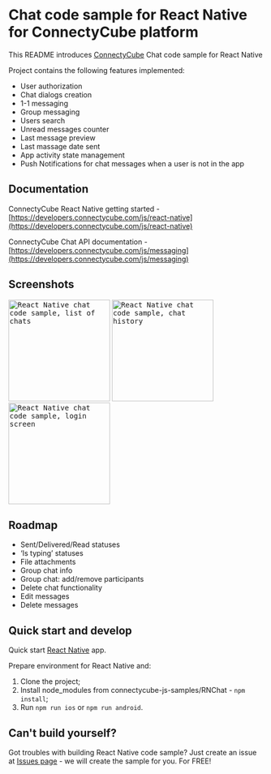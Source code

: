 # Chat code sample for React Native for ConnectyCube platform

This README introduces [ConnectyCube](https://connectycube.com) Chat code sample for React Native

Project contains the following features implemented:

* User authorization
* Chat dialogs creation
* 1-1 messaging
* Group messaging
* Users search
* Unread messages counter
* Last message preview
* Last massage date sent
* App activity state management
* Push Notifications for chat messages when a user is not in the app

## Documentation

ConnectyCube React Native getting started - [https://developers.connectycube.com/js/react-native](https://developers.connectycube.com/js/react-native)

ConnectyCube Chat API documentation - [https://developers.connectycube.com/js/messaging](https://developers.connectycube.com/js/messaging)

## Screenshots

<kbd><img alt="React Native chat code sample, list of chats" src="https://developers.connectycube.com/docs/_images/code_samples/reactnative_codesample_list_of_chats.jpg" width="200" /></kbd> <kbd><img alt="React Native chat code sample, chat history" src="https://developers.connectycube.com/docs/_images/code_samples/reactnative_codesample_chat.jpg" width="200" /></kbd> <kbd><img alt="React Native chat code sample, login screen" src="https://developers.connectycube.com/docs/_images/code_samples/reactnative_codesample_login.jpg" width="200" /></kbd>

## Roadmap

* Sent/Delivered/Read statuses
* ‘Is typing’ statuses
* File attachments
* Group chat info
* Group chat: add/remove participants
* Delete chat functionality
* Edit messages
* Delete messages

## Quick start and develop

Quick start [React Native](https://facebook.github.io/react-native/docs/getting-started.html) app.

Prepare environment for React Native and:
1) Clone the project;
2) Install node_modules from connectycube-js-samples/RNChat - `npm install`;
3) Run `npm run ios` or `npm run android`.

## Can't build yourself?
Got troubles with building React Native code sample? Just create an issue at [Issues page](https://github.com/ConnectyCube/connectycube-js-samples/issues) - we will create the sample for you. For FREE!
